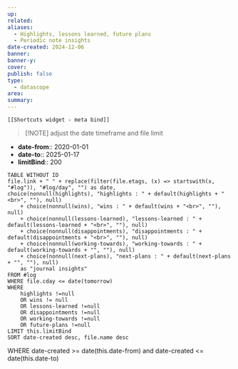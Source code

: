 ```yaml
---
up: 
related: 
aliases:
  - Highlights, lessons learned, future plans
  - Periodic note insights
date-created: 2024-12-06
banner: 
banner-y: 
cover: 
publish: false
type:
  - datascope
area: 
summary: 
---
```


```meta-bind-embed
[[Shortcuts widget - meta bind]]
```
> [!NOTE] adjust the date timeframe and file limit

- **date-from**:: 2020-01-01
- **date-to**:: 2025-01-17
- **limitBind**:: 200

```dataview
TABLE WITHOUT ID
file.link + " " + replace(filter(file.etags, (x) => startswith(x, "#log")), "#log/day", "") as date, 
choice(nonnull(highlights), "highlights : " + default(highlights + "<br>", ""), null)
    + choice(nonnull(wins), "wins : " + default(wins + "<br>", ""), null)
    + choice(nonnull(lessons-learned), "lessons-learned : " + default(lessons-learned + "<br>", ""), null)
    + choice(nonnull(disappointments), "disappointments : " + default(disappointments + "<br>", ""), null)
    + choice(nonnull(working-towards), "working-towards : " + default(working-towards + "", ""), null)
    + choice(nonnull(next-plans), "next-plans : " + default(next-plans + "", ""), null)
    as "journal insights"
FROM #log
WHERE file.cday <= date(tomorrow)
WHERE 
    highlights !=null
    OR wins != null
    OR lessons-learned !=null
    OR disappointments !=null
    OR working-towards !=null
    OR future-plans !=null
LIMIT this.limitBind
SORT date-created desc, file.name desc
```
WHERE date-created >= date(this.date-from)  and date-created <= date(this.date-to) 


